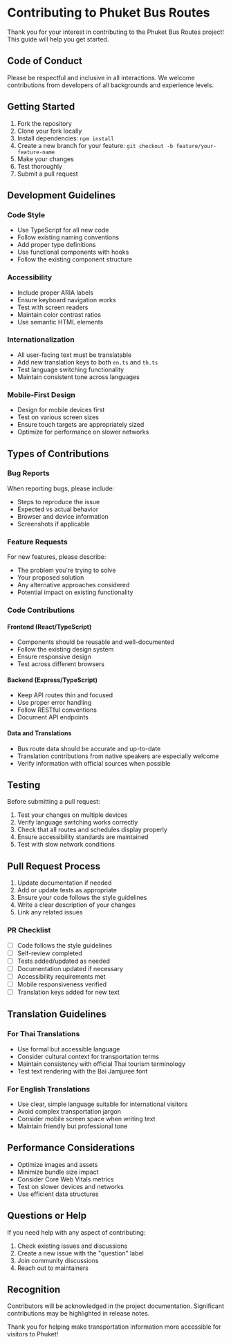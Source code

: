 # Contributing to Phuket Bus Routes

Thank you for your interest in contributing to the Phuket Bus Routes project! This guide will help you get started.

## Code of Conduct

Please be respectful and inclusive in all interactions. We welcome contributions from developers of all backgrounds and experience levels.

## Getting Started

1. Fork the repository
2. Clone your fork locally
3. Install dependencies: `npm install`
4. Create a new branch for your feature: `git checkout -b feature/your-feature-name`
5. Make your changes
6. Test thoroughly
7. Submit a pull request

## Development Guidelines

### Code Style

- Use TypeScript for all new code
- Follow existing naming conventions
- Add proper type definitions
- Use functional components with hooks
- Follow the existing component structure

### Accessibility

- Include proper ARIA labels
- Ensure keyboard navigation works
- Test with screen readers
- Maintain color contrast ratios
- Use semantic HTML elements

### Internationalization

- All user-facing text must be translatable
- Add new translation keys to both `en.ts` and `th.ts`
- Test language switching functionality
- Maintain consistent tone across languages

### Mobile-First Design

- Design for mobile devices first
- Test on various screen sizes
- Ensure touch targets are appropriately sized
- Optimize for performance on slower networks

## Types of Contributions

### Bug Reports

When reporting bugs, please include:
- Steps to reproduce the issue
- Expected vs actual behavior
- Browser and device information
- Screenshots if applicable

### Feature Requests

For new features, please describe:
- The problem you're trying to solve
- Your proposed solution
- Any alternative approaches considered
- Potential impact on existing functionality

### Code Contributions

#### Frontend (React/TypeScript)

- Components should be reusable and well-documented
- Follow the existing design system
- Ensure responsive design
- Test across different browsers

#### Backend (Express/TypeScript)

- Keep API routes thin and focused
- Use proper error handling
- Follow RESTful conventions
- Document API endpoints

#### Data and Translations

- Bus route data should be accurate and up-to-date
- Translation contributions from native speakers are especially welcome
- Verify information with official sources when possible

## Testing

Before submitting a pull request:

1. Test your changes on multiple devices
2. Verify language switching works correctly
3. Check that all routes and schedules display properly
4. Ensure accessibility standards are maintained
5. Test with slow network conditions

## Pull Request Process

1. Update documentation if needed
2. Add or update tests as appropriate
3. Ensure your code follows the style guidelines
4. Write a clear description of your changes
5. Link any related issues

### PR Checklist

- [ ] Code follows the style guidelines
- [ ] Self-review completed
- [ ] Tests added/updated as needed
- [ ] Documentation updated if necessary
- [ ] Accessibility requirements met
- [ ] Mobile responsiveness verified
- [ ] Translation keys added for new text

## Translation Guidelines

### For Thai Translations

- Use formal but accessible language
- Consider cultural context for transportation terms
- Maintain consistency with official Thai tourism terminology
- Test text rendering with the Bai Jamjuree font

### For English Translations

- Use clear, simple language suitable for international visitors
- Avoid complex transportation jargon
- Consider mobile screen space when writing text
- Maintain friendly but professional tone

## Performance Considerations

- Optimize images and assets
- Minimize bundle size impact
- Consider Core Web Vitals metrics
- Test on slower devices and networks
- Use efficient data structures

## Questions or Help

If you need help with any aspect of contributing:

1. Check existing issues and discussions
2. Create a new issue with the "question" label
3. Join community discussions
4. Reach out to maintainers

## Recognition

Contributors will be acknowledged in the project documentation. Significant contributions may be highlighted in release notes.

Thank you for helping make transportation information more accessible for visitors to Phuket!